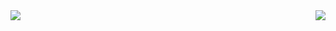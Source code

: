 
<!-- <img src = "https://github-readme-stats-6gxm-54otvuotd-archfx.vercel.app/api?username=Archfx&count_private=true&show_icons=true&theme=transparent&hide=contribs&hide_border=true&title_color=855AA&text_color=868585&icon_color=23B614" width ="480" /> <img src = "https://github-readme-stats-6gxm-54otvuotd-archfx.vercel.app/api/top-langs/?username=Archfx&layout=compact&theme=transparent&hide_border=true&count_private=true&langs_count=6&hide=tex&title_color=855AA&text_color=868585&icon_color=868585,html" width ="350" /> -->

<!-- <img src = "https://raw.githubusercontent.com/Archfx/github-stats/master/generated/overview.svg#gh-dark-mode-only" width ="350" /> <img src = "https://raw.githubusercontent.com/Archfx/github-stats/master/generated/languages.svg#gh-dark-mode-only" width ="350" />

<img src = "https://raw.githubusercontent.com/Archfx/github-stats/master/generated/overview.svg#gh-light-mode-only" width ="350" /> <img src = "https://raw.githubusercontent.com/Archfx/github-stats/master/generated/languages.svg#gh-light-mode-only" width ="350" /> -->


<!--  ![](https://raw.githubusercontent.com/Archfx/github-stats/master/generated/overview.svg#gh-dark-mode-only)
![](https://raw.githubusercontent.com/Archfx/github-stats/master/generated/languages.svg#gh-dark-mode-only)
![](https://raw.githubusercontent.com/Archfx/github-stats/master/generated/overview.svg#gh-light-mode-only)
![](https://raw.githubusercontent.com/Archfx/github-stats/master/generated/languages.svg#gh-light-mode-only) -->

<picture>
  <source srcset="https://raw.githubusercontent.com/Archfx/github-stats/master/generated/overview.svg#gh-dark-mode-only" media="(prefers-color-scheme: dark)">
  <img src="https://raw.githubusercontent.com/Archfx/github-stats/master/generated/overview.svg#gh-light-mode-only" align="left">
</picture>

<picture>
  <source srcset="https://raw.githubusercontent.com/Archfx/github-stats/master/generated/languages.svg#gh-dark-mode-only" media="(prefers-color-scheme: dark)">
  <img src="https://raw.githubusercontent.com/Archfx/github-stats/master/generated/languages.svg#gh-light-mode-only"  align="right">
</picture>
